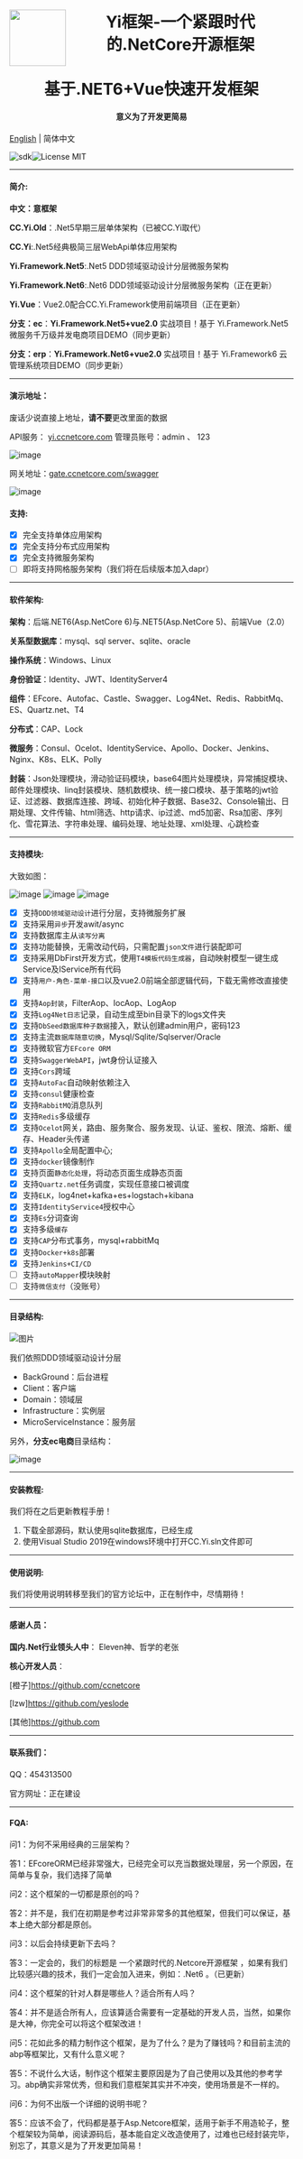 
 
<h1 align="center"><img align="left" height="100px" src="https://user-images.githubusercontent.com/68722157/138828506-f58b7c57-5e10-4178-8f7d-5d5e12050113.png"> Yi框架-一个紧跟时代的.NetCore开源框架</h1>
<h1 align="center">基于.NET6+Vue快速开发框架</h1>
<h4 align="center">意义为了开发更简易</h4>

[English](README-en.md) | 简体中文

![sdk](https://img.shields.io/badge/sdk-5.0.1-d.svg)![License MIT](https://img.shields.io/badge/license-Apache-blue.svg?style=flat-square)

****
#### 简介:
**中文：意框架**

**CC.Yi.Old**：.Net5早期三层单体架构（已被CC.Yi取代）

**CC.Yi**:.Net5经典极简三层WebApi单体应用架构

**Yi.Framework.Net5**:.Net5 DDD领域驱动设计分层微服务架构

**Yi.Framework.Net6**:.Net6 DDD领域驱动设计分层微服务架构（正在更新）

**Yi.Vue**：Vue2.0配合CC.Yi.Framework使用前端项目（正在更新）

**分支：ec**：**Yi.Framework.Net5+vue2.0** 实战项目！基于 Yi.Framework.Net5 微服务千万级并发电商项目DEMO（同步更新）

**分支：erp**：**Yi.Framework.Net6+vue2.0** 实战项目！基于 Yi.Framework6 云管理系统项目DEMO（同步更新）

****

#### 演示地址：

废话少说直接上地址，**请不要**更改里面的数据

API服务： [yi.ccnetcore.com](http://yi.ccnetcore.com)     管理员账号：admin 、 123

![image](https://user-images.githubusercontent.com/68722157/147379813-f18b8e28-5c7f-4cd1-a93a-8ba3028424b1.png)


网关地址：[gate.ccnetcore.com/swagger](http://gate.ccnetcore.com/swagger)

![image](https://user-images.githubusercontent.com/68722157/147379797-0f8fb455-d072-414d-a9d7-ad717dd34357.png)


#### 支持:

- [x] 完全支持单体应用架构
- [x] 完全支持分布式应用架构
- [x] 完全支持微服务架构
- [ ] 即将支持网格服务架构（我们将在后续版本加入dapr）

****
#### 软件架构:

**架构**：后端.NET6(Asp.NetCore 6)与.NET5(Asp.NetCore 5)、前端Vue（2.0）

**关系型数据库**：mysql、sql server、sqlite、oracle

**操作系统**：Windows、Linux

**身份验证**：Identity、JWT、IdentityServer4

**组件**：EFcore、Autofac、Castle、Swagger、Log4Net、Redis、RabbitMq、ES、Quartz.net、T4

**分布式**：CAP、Lock

**微服务**：Consul、Ocelot、IdentityService、Apollo、Docker、Jenkins、Nginx、K8s、ELK、Polly

**封装**：Json处理模块，滑动验证码模块，base64图片处理模块，异常捕捉模块、邮件处理模块、linq封装模块、随机数模块、统一接口模块、基于策略的jwt验证、过滤器、数据库连接、跨域、初始化种子数据、Base32、Console输出、日期处理、文件传输、html筛选、http请求、ip过滤、md5加密、Rsa加密、序列化、雪花算法、字符串处理、编码处理、地址处理、xml处理、心跳检查

****
#### 支持模块:

大致如图：

![image](https://user-images.githubusercontent.com/68722157/142923071-2fa524eb-e833-4143-a926-51566e56e889.png)
![image](https://user-images.githubusercontent.com/68722157/142923150-ebe1b538-c3fc-42dd-bea8-83e10e0f819a.png)
![image](https://user-images.githubusercontent.com/68722157/142923529-e4fbb2f6-def1-4702-b9da-5adbd22f0a2f.png)


- [x] 支持`DDD领域驱动设计`进行分层，支持微服务扩展
- [x] 支持采用`异步`开发awit/async
- [x] 支持数据库主从`读写分离`
- [x] 支持功能替换，无需改动代码，只需配置`json文件`进行装配即可
- [x] 支持采用DbFirst开发方式，使用`T4模板代码生成器`，自动映射模型一键生成Service及IService所有代码
- [x] 支持`用户-角色-菜单-接口`以及vue2.0前端全部逻辑代码，下载无需修改直接使用
- [x] 支持`Aop封装`，FilterAop、IocAop、LogAop
- [x] 支持`Log4Net日志`记录，自动生成至bin目录下的logs文件夹
- [x] 支持`DbSeed数据库种子数据`接入，默认创建admin用户，密码123
- [x] 支持主流`数据库随意切换`，Mysql/Sqlite/Sqlserver/Oracle
- [x] 支持微软官方`EFcore ORM`
- [x] 支持`SwaggerWebAPI`，jwt身份认证接入
- [x] 支持`Cors`跨域
- [x] 支持`AutoFac`自动映射依赖注入   
- [x] 支持`consul`健康检查
- [x] 支持`RabbitMQ`消息队列
- [x] 支持`Redis`多级缓存 
- [x] 支持`Ocelot`网关，路由、服务聚合、服务发现、认证、鉴权、限流、熔断、缓存、Header头传递
- [x] 支持`Apollo`全局配置中心;
- [x] 支持`docker`镜像制作
- [x] 支持页面`静态化处理`，将动态页面生成静态页面
- [x] 支持`Quartz.net`任务调度，实现任意接口被调度
- [x] 支持`ELK`，log4net+kafka+es+logstach+kibana
- [x] 支持`IdentityService4`授权中心
- [x] 支持`Es`分词查询
- [x] 支持多级`缓存`
- [x] 支持`CAP`分布式事务，mysql+rabbitMq
- [x] 支持`Docker+k8s`部署
- [x] 支持`Jenkins+CI/CD`
- [ ] 支持`autoMapper`模块映射
- [ ] 支持`微信支付`（没账号）

****
#### 目录结构:

![图片](https://user-images.githubusercontent.com/68722157/138565689-ac6e2489-4b8f-47fd-93c1-47f26d453779.png)

我们依照DDD领域驱动设计分层

- BackGround：后台进程
- Client：客户端
- Domain：领域层
- Infrastructure：实例层
- MicroServiceInstance：服务层


另外，**分支ec电商**目录结构：

![image](https://user-images.githubusercontent.com/68722157/142923703-9c56cd4c-2201-4933-9b26-dcb3f9f2d1b8.png)


****
#### 安装教程:

我们将在之后更新教程手册！

1.  下载全部源码，默认使用sqlite数据库，已经生成
2.  使用Visual Studio 2019在windows环境中打开CC.Yi.sln文件即可

****
#### 使用说明:

我们将使用说明转移至我们的官方论坛中，正在制作中，尽情期待！

****
#### 感谢人员：

**国内.Net行业领头人中**： Eleven神、哲学的老张

**核心开发人员**：

[橙子]https://github.com/ccnetcore

[lzw]https://github.com/yeslode

[其他]https://github.com

****
#### 联系我们：

QQ：454313500

官方网址：正在建设

****
#### FQA:

问1：为何不采用经典的三层架构？

答1：EFcoreORM已经非常强大，已经完全可以充当数据处理层，另一个原因，在简单与复杂，我们选择了简单

问2：这个框架的一切都是原创的吗？

答2：并不是，我们在初期是参考过非常非常多的其他框架，但我们可以保证，基本上绝大部分都是原创。

问3：以后会持续更新下去吗？

答3：一定会的，我们的标题是 一个紧跟时代的.Netcore开源框架 ，如果有我们比较感兴趣的技术，我们一定会加入进来，例如：.Net6 。（已更新）

问4：这个框架的针对人群是哪些人？适合所有人吗？

答4：并不是适合所有人，应该算适合需要有一定基础的开发人员，当然，如果你是大神，你完全可以将这个框架改进！

问5：花如此多的精力制作这个框架，是为了什么？是为了赚钱吗？和目前主流的abp等框架比，又有什么意义呢？

答5：不说什么大话，制作这个框架主要原因是为了自己使用以及其他的参考学习。abp确实非常优秀，但和我们意框架其实并不冲突，使用场景是不一样的。

问6：为何不出版一个详细的说明书呢？

答5：应该不会了，代码都是基于Asp.Netcore框架，适用于新手不用造轮子，整个框架较为简单，阅读源码后，基本能自定义改造使用了，过难也已经封装完毕，别忘了，其意义是为了开发更加简易！

